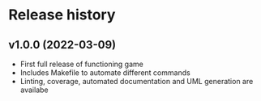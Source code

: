 Release history
===================

v1.0.0 (2022-03-09)
-------------------

* First full release of functioning game
* Includes Makefile to automate different commands
* Linting, coverage, automated documentation and UML generation are availabe